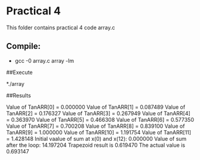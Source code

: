 # Practical 4

This folder contains practical 4 code array.c

## Compile:

* gcc -0 array.c array -lm

##Execute

*./array

##Results

Value of TanARR[0] = 0.000000
Value of TanARR[1] = 0.087489
Value of TanARR[2] = 0.176327
Value of TanARR[3] = 0.267949
Value of TanARR[4] = 0.363970
Value of TanARR[5] = 0.466308
Value of TanARR[6] = 0.577350
Value of TanARR[7] = 0.700208
Value of TanARR[8] = 0.839100
Value of TanARR[9] = 1.000000
Value of TanARR[10] = 1.191754
Value of TanARR[11] = 1.428148
Initial vaalue of sum at x(0) and x(12): 0.000000
Value of sum after the loop: 14.197204
Trapezoid result is 0.619470
The actual value is 0.693147
